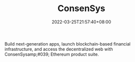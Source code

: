 ﻿---
weight: 
title: "ConsenSys"
description: "Build next-generation apps, launch blockchain-based financial infrastructure, and access the decentralized web with ConsenSysamp;#039; Ethereum product suite."
date: 2022-03-25T21:57:40+08:00
lastmod: 2022-03-25T16:45:40+08:00
draft: false
authors: ["Metabd"]
featuredImage: "266.jpg"
link: "https://www.consensys.net/"
tags: ["ConsenSys","基础设施"]
categories: ["navigation"]
navigation: ["基础设施"]
lightgallery: true
toc: true
pinned: false
recommend: false
recommend1: false
---
Build next-generation apps, launch blockchain-based financial infrastructure, and access the decentralized web with ConsenSysamp;#039; Ethereum product suite.
